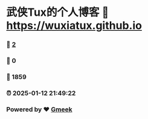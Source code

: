 # 武侠Tux的个人博客 :link: https://wuxiatux.github.io 
### :page_facing_up: [2](https://wuxiatux.github.io/tag.html) 
### :speech_balloon: 0 
### :hibiscus: 1859 
### :alarm_clock: 2025-01-12 21:49:22 
### Powered by :heart: [Gmeek](https://github.com/Meekdai/Gmeek)
